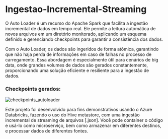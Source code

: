 # Ingestao-Incremental-Streaming
O Auto Loader é um recurso do Apache Spark que facilita a ingestão incremental de dados em tempo real. Ele permite a leitura automática de novos arquivos em um diretório monitorado, aplicando um esquema definido e gerenciando checkpoints para garantir a consistência dos dados. 

Com o Auto Loader, os dados são ingeridos de forma atômica, garantindo que não haja perda de informações em caso de falhas no processo de carregamento. Essa abordagem é especialmente útil para cenários de big data, onde grandes volumes de dados são gerados constantemente, proporcionando uma solução eficiente e resiliente para a ingestão de dados.

### Checkpoints gerados:

![checkpoints_autoloader](https://github.com/user-attachments/assets/86dcdd98-70be-4114-be2b-79d946377e82)

Este projeto foi desenvolvido para fins demonstrativos usando o Azure Databricks, fazendo o uso do Hive metastore, com uma ingestão incremental de streaming de arquivos [.json]. Você pode container o código e usá-lo como microserviço, bem como armazenar em diferentes destinos, e processar dados de diferentes fontes.
